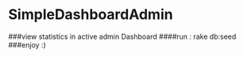 # SimpleDashboardAdmin
###view statistics in active admin Dashboard
####run : rake db:seed
###enjoy :)
